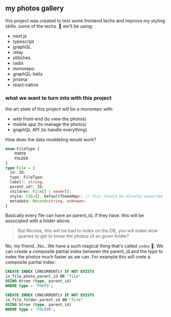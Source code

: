## my photos gallery

this project was created to test some frontend techs and improve my styling skills. some of the techs. 💫
we'll be using:

- next.js
- typescript
- graphQL
- relay
- stitiches
- radix
- monorepo
- graphQL-helix
- prisma
- react-native

### what we want to turn into with this project

the art state of this project will be a monorepo with:

- web front-end (to view the photos)
- mobile app (to manage the photos)
- graphQL API (to handle everything)

How does the data moddeling would work?

```ts
enum FileType {
    PHOTO
    FOLDER
}
type File = {
  id: ID;
  type: FileType;
  label?: string;
  parent_id?: ID;
  children: File[] | never[];
  style: CSS<{}, DefaultThemeMap>; // this should be directy exported from stitches
  metadata: Record<string, unknown>
}
```

Basically every file can have an parent_id, if they have. this will be associated with a folder above.

> But Nicolas, this will be bad to index on the DB, you will make slow queries to get to know the photos of an given folder?

No, my friend...No...We have a such magical thing that's called `index` 💫. We can create a composite partial index between the parent_id and the type to index the photos much faster as we can. For example this will crete a composite partial index:

```sql
CREATE INDEX CONCURRENTLY IF NOT EXISTS
ix_file_photo_parent_id ON "file"
USING btree (type, parent_id)
WHERE type = 'PHOTO';

CREATE INDEX CONCURRENTLY IF NOT EXISTS
ix_file_folder_parent_id ON "file"
USING btree (type, parent_id)
WHERE type = 'FOLDER';
```

